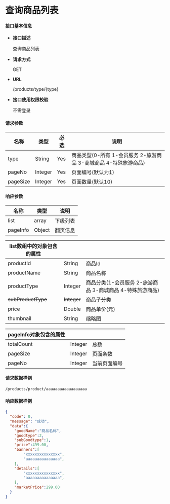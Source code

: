 # 查询商品列表

#### **接口基本信息**

* **接口描述**

  查询商品列表

* **请求方式**

  GET

* **URL**

  /products/type/{type}

* **接口使用权限校验**

  不需登录

#### **请求参数**

| 名称 | 类型 | 必选 | 说明 |
| --- | --- | --- | --- |
| type | String | Yes | 商品类型(0-所有 1-会员服务 2-旅游商品 3-商城商品 4-特殊旅游商品) |
| pageNo | Integer | Yes | 页面编号(默认为1) |
| pageSize | Integer | Yes | 页面数量(默认10) |

#### **响应参数**

| 名称 | 类型 | 说明 |
| --- | --- | --- |
| list | array | 下级列表 |
| pageInfo | Object | 翻页信息 |

| list数组中的对象包含的属性 |  |  |
| --- | --- | --- |
| productId | String | 商品Id |
| productName | String | 商品名称 |
| productType | Integer | 商品分类(1-会员服务 2-旅游商品 3-商城商品 4-特殊旅游商品) |
| ~~subProductType~~ | ~~Integer~~ | ~~商品子分类~~ |
| price | Double | 商品单价(元) |
| thumbnail | String | 缩略图 |

| pageInfo对象包含的属性 |  |  |
| --- | --- | --- |
| totalCount | Integer | 总数 |
| pageSize | Integer | 页面条数 |
| pageNo | Integer | 当前页面编号 |

#### **请求数据样例**

```url
/products/product/aaaaaaaaaaaaaaaaaa
```

#### **响应数据样例**

```json
{
  "code": 0,
  "message": "成功",
  "data":{
    "goodName":"商品名称",
    "goodtype":2,
    "subGoodtype":1,
    "price":499.00,
    "banners":[
    	"xxxxxxxxxxxxxxx",
    	"aaaaaaaaaaaaaaa",
    ],
    "details":[
        "xxxxxxxxxxxxxxx",
        "aaaaaaaaaaaaaaa",
    ],
    "marketPrice":299.00
  }
}
```



